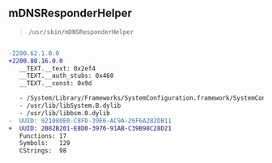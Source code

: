 ## mDNSResponderHelper

> `/usr/sbin/mDNSResponderHelper`

```diff

-2200.62.1.0.0
+2200.80.16.0.0
   __TEXT.__text: 0x2ef4
   __TEXT.__auth_stubs: 0x460
   __TEXT.__const: 0x9d

   - /System/Library/Frameworks/SystemConfiguration.framework/SystemConfiguration
   - /usr/lib/libSystem.B.dylib
   - /usr/lib/libbsm.0.dylib
-  UUID: 921080E0-C8FD-39E6-AC9A-26F6A282DB11
+  UUID: 2B82B201-E8D0-3976-91AB-C39B98C28D21
   Functions: 17
   Symbols:   129
   CStrings:  98

```
